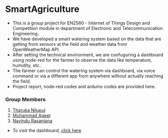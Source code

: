 # SmartAgriculture

* This is a group project for EN2560 -  Internet of Things Design and Competition module in department of Electronic and Telecommunication Engineering.
* We have developed a smart watering system based on the data that are getting from sensors at the field and weather data from OpenWeatherMap API.
* After setting the technical environment, we are confuguring a dashboard using node-red for the farmer to observe the data like temperature, humidity, etc..
* The farmer can control the watering system via dashboard, via voice command or via a different app from anywhere without actually reaching the field.
* Project report, node-red codes and arduino codes are provided here.

### Group Members
1. [Tharuka Nilupul](https://github.com/TharukaN17)
1. [Muhammad Aqeel](https://github.com/AqeelMuhammad)
1. [Navindu Rasanjana](https://github.com/NavinduRasanjana)

* To visit the dashboard, [click here](https://smartagricultureapp.mybluemix.net/ui)
